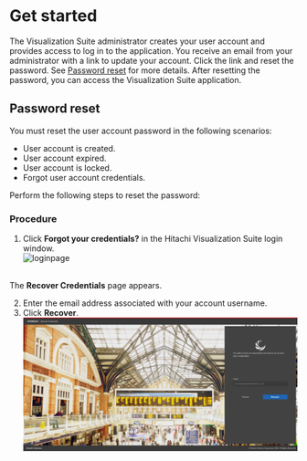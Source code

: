 # Get started

The Visualization Suite administrator creates your user account and provides access to log in
to the application.
You receive an email from your administrator with a link to update your account. Click the link
and reset the password. See [Password reset](#password-reset) for more details.
After resetting the password, you can access the Visualization Suite application.

## Password reset

You must reset the user account password in the following scenarios:

- User account is created.
- User account expired.
- User account is locked.
- Forgot user account credentials.<p>

Perform the following steps to reset the password:

### Procedure

1. Click **Forgot your credentials?** in the Hitachi Visualization Suite login window.<br>![loginpage](../HVSDoc/docs/assets/images/loginpage.png)

<br>The **Recover Credentials** page appears.

2. Enter the email address associated with your account username.
3. Click **Recover**.<br>![recover](../assets/images/Recover.png)
